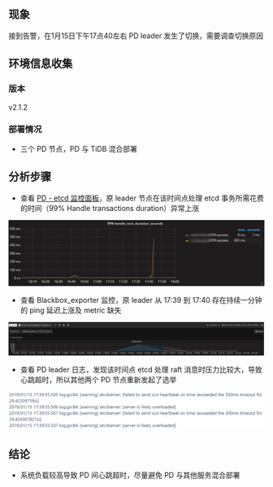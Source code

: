 ## 现象
接到告警，在1月15日下午17点40左右 PD leader 发生了切换，需要调查切换原因

## 环境信息收集
### 版本

v2.1.2

### 部署情况 

 - 三个 PD 节点，PD 与 TiDB 混合部署

## 分析步骤

- 查看 [PD - etcd 监控面板](https://pingcap.com/docs-cn/stable/reference/key-monitoring-metrics/pd-dashboard/#etcd)，原 leader 节点在该时间点处理 etcd 事务所需花费的时间（99% Handle transactions duration）异常上涨

![txns-duration](./resources/case214-txns-duration.png)

- 查看 Blackbox_exporter 监控，原 leader 从 17:39 到 17:40 存在持续一分钟的 ping 延迟上涨及 metric 缺失

![ping-latency](./resources/case214-ping-latency.png)

- 查看 PD leader 日志，发现该时间点 etcd 处理 raft 消息时压力比较大，导致心跳超时，所以其他两个 PD 节点重新发起了选举

![pd-log](./resources/case214-pd-log.png)


## 结论
- 系统负载较高导致 PD 间心跳超时，尽量避免 PD 与其他服务混合部署